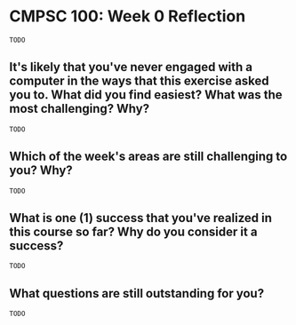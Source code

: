 # CMPSC 100: Week 0 Reflection

`TODO`

## It's likely that you've never engaged with a computer in the ways that this exercise asked you to. What did you find easiest? What was the most challenging? Why?

`TODO`

## Which of the week's areas are still challenging to you? Why?

`TODO`

## What is one (1) success that you've realized in this course so far? Why do you consider it a success?

`TODO`

## What questions are still outstanding for you?

`TODO`